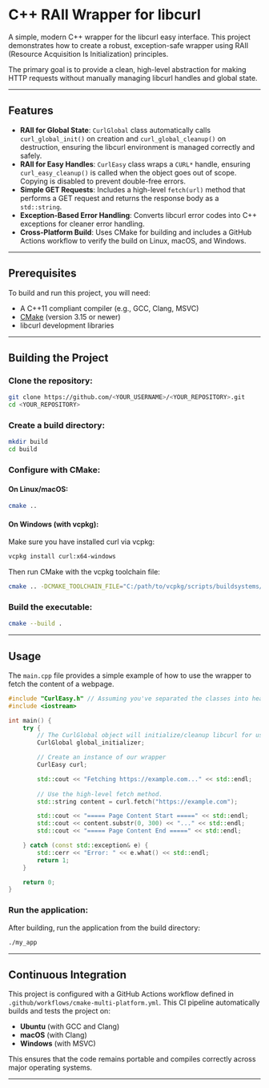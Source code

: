 # C++ RAII Wrapper for libcurl

A simple, modern C++ wrapper for the libcurl easy interface. This project demonstrates how to create a robust, exception-safe wrapper using RAII (Resource Acquisition Is Initialization) principles.

The primary goal is to provide a clean, high-level abstraction for making HTTP requests without manually managing libcurl handles and global state.

---

## Features

- **RAII for Global State**: `CurlGlobal` class automatically calls `curl_global_init()` on creation and `curl_global_cleanup()` on destruction, ensuring the libcurl environment is managed correctly and safely.
- **RAII for Easy Handles**: `CurlEasy` class wraps a `CURL*` handle, ensuring `curl_easy_cleanup()` is called when the object goes out of scope. Copying is disabled to prevent double-free errors.
- **Simple GET Requests**: Includes a high-level `fetch(url)` method that performs a GET request and returns the response body as a `std::string`.
- **Exception-Based Error Handling**: Converts libcurl error codes into C++ exceptions for cleaner error handling.
- **Cross-Platform Build**: Uses CMake for building and includes a GitHub Actions workflow to verify the build on Linux, macOS, and Windows.

---

## Prerequisites

To build and run this project, you will need:

- A C++11 compliant compiler (e.g., GCC, Clang, MSVC)
- [CMake](https://cmake.org/) (version 3.15 or newer)
- libcurl development libraries

---

## Building the Project

### Clone the repository:

```bash
git clone https://github.com/<YOUR_USERNAME>/<YOUR_REPOSITORY>.git
cd <YOUR_REPOSITORY>
````

### Create a build directory:

```bash
mkdir build
cd build
```

### Configure with CMake:

#### On Linux/macOS:

```bash
cmake ..
```

#### On Windows (with vcpkg):

Make sure you have installed curl via vcpkg:

```bash
vcpkg install curl:x64-windows
```

Then run CMake with the vcpkg toolchain file:

```bash
cmake .. -DCMAKE_TOOLCHAIN_FILE="C:/path/to/vcpkg/scripts/buildsystems/vcpkg.cmake"
```

### Build the executable:

```bash
cmake --build .
```

---

## Usage

The `main.cpp` file provides a simple example of how to use the wrapper to fetch the content of a webpage.

```cpp
#include "CurlEasy.h" // Assuming you've separated the classes into headers
#include <iostream>

int main() {
    try {
        // The CurlGlobal object will initialize/cleanup libcurl for us.
        CurlGlobal global_initializer;

        // Create an instance of our wrapper
        CurlEasy curl;

        std::cout << "Fetching https://example.com..." << std::endl;
        
        // Use the high-level fetch method.
        std::string content = curl.fetch("https://example.com");

        std::cout << "===== Page Content Start =====" << std::endl;
        std::cout << content.substr(0, 300) << "..." << std::endl;
        std::cout << "===== Page Content End =====" << std::endl;

    } catch (const std::exception& e) {
        std::cerr << "Error: " << e.what() << std::endl;
        return 1;
    }

    return 0;
}
```

### Run the application:

After building, run the application from the build directory:

```bash
./my_app
```

---

## Continuous Integration

This project is configured with a GitHub Actions workflow defined in `.github/workflows/cmake-multi-platform.yml`. This CI pipeline automatically builds and tests the project on:

* **Ubuntu** (with GCC and Clang)
* **macOS** (with Clang)
* **Windows** (with MSVC)

This ensures that the code remains portable and compiles correctly across major operating systems.

---
